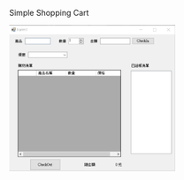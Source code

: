 Simple Shopping Cart

<img src ="https://github.com/nutshell522/SimpleShoppingCart.App/blob/main/ShoppingCart.gif" width="300"/>
